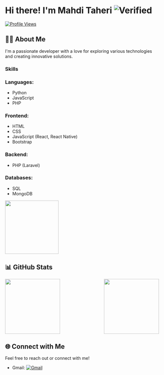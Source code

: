 # Hi there! I'm Mahdi Taheri  ![Verified](https://img.shields.io/badge/Verified-blueviolet?style=flat-square)
[![Profile Views](https://komarev.com/ghpvc/?username=MhdiTaheri&color=blueviolet)](https://github.com/MhdiTaheri)

## 👨‍💻 About Me
I'm a passionate developer with a love for exploring various technologies and creating innovative solutions.

### Skills
<div>
  <h3>Languages:</h3>
  <ul>
    <li>Python</li>
    <li>JavaScript</li>
    <li>PHP</li>
  </ul>
  
  <h3>Frontend:</h3>
  <ul>
    <li>HTML</li>
    <li>CSS</li>
    <li>JavaScript (React, React Native)</li>
    <li>Bootstrap</li>
  </ul>
  
  <h3>Backend:</h3>
  <ul>
    <li>PHP (Laravel)</li>
  </ul>
  
  <h3>Databases:</h3>
  <ul>
    <li>SQL</li>
    <li>MongoDB</li>
  </ul>
  
  <img height="175em" src="https://github-readme-stats-git-masterrstaa-rickstaa.vercel.app/api?username=MhdiTaheri&theme=radical&show_icons=true&hide_border=true&count_private=true" />
</div>


## 📊 GitHub Stats
<div>
  <img height="180em" src="https://github-readme-stats.vercel.app/api?username=MhdiTaheri&show_icons=true&theme=radical&hide_border=true&count_private=true" />
  <img height="180em" src="https://github-readme-streak-stats.herokuapp.com/?user=MhdiTaheri&show_icons=true&theme=radical&hide_border=true&count_private=true" style="float:right" />
</div>

## 🌐 Connect with Me
Feel free to reach out or connect with me!
- Gmail: [![Gmail](https://img.shields.io/badge/Gmail-D14836?style=flat&logo=gmail&logoColor=white)](mailto:vip.mahditaheri@gmail.com)
